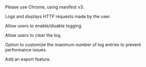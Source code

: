 Please use Chrome, using manifest v3.

Logs and displays HTTP requests made by the user.

Allow users to enable/disable logging.

Allow users to clear the log.

Option to customize the maximum number of log entries to prevent performance issues.

Add an export feature.
